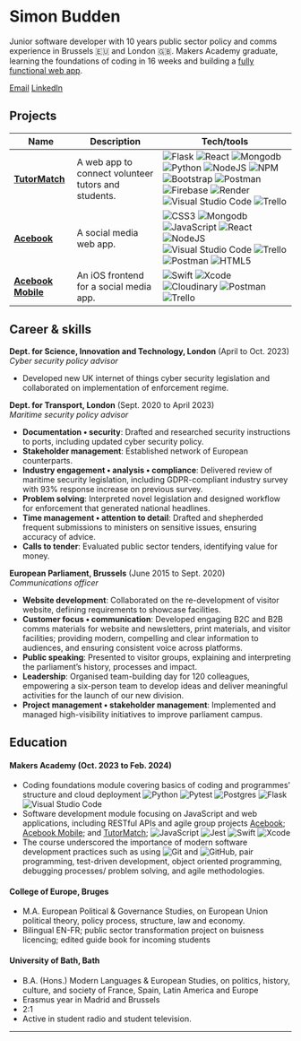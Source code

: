 # Simon Budden

Junior software developer with 10 years public sector policy and comms experience in Brussels 🇪🇺 and London 🇬🇧. Makers Academy graduate, learning the foundations of coding in 16 weeks and building a [fully functional web app](https://tutormatchfe.onrender.com/).

[Email](mailto:simon.budden@gmail.com) [LinkedIn](https://www.linkedin.com/in/simon-budden-0b280518/)

## Projects

| Name                         | Description       | Tech/tools        |
| ---------------------------- | ----------------- | ----------------- |
| [**TutorMatch**](https://github.com/KatBiel/TutorMatch) | A web app to connect volunteer tutors and students. | ![Flask](https://img.shields.io/badge/flask-%23000.svg?style=flat&logo=flask&logoColor=white) ![React](https://img.shields.io/badge/react-%2320232a.svg?style=flat&logo=react&logoColor=%2361DAFB) ![Mongodb](https://img.shields.io/badge/MongoDB-%231572B6.svg?style=flat&logo=mongodb&logoColor=white) ![Python](https://img.shields.io/badge/python-3670A0?style=flat&logo=python&logoColor=ffdd54) ![NodeJS](https://img.shields.io/badge/node.js-6DA55F?style=flat&logo=node.js&logoColor=white) ![NPM](https://img.shields.io/badge/NPM-%23000000.svg?style=flat&logo=npm&logoColor=white)  ![Bootstrap](https://img.shields.io/badge/bootstrap-%238511FA.svg?style=flat&logo=bootstrap&logoColor=white)	![Postman](https://img.shields.io/badge/Postman-FF6C37?style=flat&logo=postman&logoColor=white) ![Firebase](https://img.shields.io/badge/firebase-a08021?style=flat&logo=firebase&logoColor=ffcd34) ![Render](https://img.shields.io/badge/Render-%46E3B7.svg?style=flat&logo=render&logoColor=white) ![Visual Studio Code](https://img.shields.io/badge/Visual%20Studio%20Code-0078d7.svg?style=flat&logo=visual-studio-code&logoColor=white) ![Trello](https://img.shields.io/badge/Trello-%23026AA7.svg?style=flat&logo=Trello&logoColor=white)|
| [**Acebook**](https://github.com/fantastito/Acebook) | A social media web app. | ![CSS3](https://img.shields.io/badge/css3-%231572B6.svg?style=flat&logo=css3&logoColor=white) ![Mongodb](https://img.shields.io/badge/MongoDB-%231572B6.svg?style=flat&logo=mongodb&logoColor=white) ![JavaScript](https://img.shields.io/badge/javascript-%23323330.svg?style=flat&logo=javascript&logoColor=%23F7DF1E) ![React](https://img.shields.io/badge/react-%2320232a.svg?style=flat&logo=react&logoColor=%2361DAFB) ![NodeJS](https://img.shields.io/badge/node.js-6DA55F?style=flat&logo=node.js&logoColor=white) ![Visual Studio Code](https://img.shields.io/badge/Visual%20Studio%20Code-0078d7.svg?style=flat&logo=visual-studio-code&logoColor=white) ![Trello](https://img.shields.io/badge/Trello-%23026AA7.svg?style=flat&logo=Trello&logoColor=white) ![Postman](https://img.shields.io/badge/Postman-FF6C37?style=flat&logo=postman&logoColor=white) ![HTML5](https://img.shields.io/badge/html5-%23E34F26.svg?style=flat&logo=html5&logoColor=white) |
| [**Acebook Mobile**](https://github.com/fantastito/Acebook-Mobile) | An iOS frontend for a social media app. | ![Swift](https://img.shields.io/badge/swift-F54A2A?style=flat&logo=swift&logoColor=white) ![Xcode](https://img.shields.io/badge/Xcode-007ACC?style=flat&logo=Xcode&logoColor=white) ![Cloudinary](https://img.shields.io/badge/Cloudinary-0D9AFF?style=flat&logo=Cloudinary&logoColor=white) ![Postman](https://img.shields.io/badge/Postman-FF6C37?style=flat&logo=postman&logoColor=white) ![Trello](https://img.shields.io/badge/Trello-%23026AA7.svg?style=flat&logo=Trello&logoColor=white) |

## Career & skills

**Dept. for Science, Innovation and Technology, London** (April to Oct. 2023)  
_Cyber security policy advisor_

- Developed new UK internet of things cyber security legislation and collaborated on implementation of enforcement regime.

**Dept. for Transport, London** (Sept. 2020 to April 2023)  
_Maritime security policy advisor_

- **Documentation • security**: Drafted and researched security instructions to ports, including updated cyber security policy.
- **Stakeholder management**: Established network of European counterparts.
- **Industry engagement • analysis • compliance**: Delivered review of maritime security legislation, including GDPR-compliant industry survey with 93% response increase on previous survey.
- **Problem solving**: Interpreted novel legislation and designed workflow for enforcement that generated national headlines.
- **Time management • attention to detail**: Drafted and shepherded frequent submissions to ministers on sensitive issues, ensuring accuracy of advice.
- **Calls to tender**: Evaluated public sector tenders, identifying value for money.

**European Parliament, Brussels** (June 2015 to Sept. 2020)  
_Communications officer_

- **Website development**: Collaborated on the re-development of visitor website, defining requirements to showcase facilities.
- **Customer focus • communication**: Developed engaging B2C and B2B comms materials for website and newsletters, print materials, and visitor facilities; providing modern, compelling and clear information to audiences, and ensuring consistent voice across platforms.
- **Public speaking**: Presented to visitor groups, explaining and interpreting the parliament’s history, processes and impact.
- **Leadership**: Organised team-building day for 120 colleagues, empowering a six-person team to develop ideas and deliver meaningful activities for the launch of our new division.
- **Project management • stakeholder management**: Implemented and managed high-visibility initiatives to improve parliament campus.

## Education

#### Makers Academy (Oct. 2023 to Feb. 2024)
- Coding foundations module covering basics of coding and programmes' structure and cloud deployment ![Python](https://img.shields.io/badge/python-3670A0?style=flat&logo=python&logoColor=ffdd54) ![Pytest](https://img.shields.io/badge/pytest-009fe3.svg?style=flat&logo=pytest&logoColor=white) ![Postgres](https://img.shields.io/badge/postgres-%23316192.svg?style=flat&logo=postgresql&logoColor=white) ![Flask](https://img.shields.io/badge/flask-%23000.svg?style=flat&logo=flask&logoColor=white) ![Visual Studio Code](https://img.shields.io/badge/Visual%20Studio%20Code-0078d7.svg?style=flat&logo=visual-studio-code&logoColor=white)
- Software development module focusing on JavaScript and web applications, including RESTful APIs and agile group projects  [Acebook](https://github.com/fantastito/Acebook); [Acebook Mobile](https://github.com/fantastito/Acebook-Mobile); and [TutorMatch](https://github.com/KatBiel/TutorMatch); ![JavaScript](https://img.shields.io/badge/javascript-%23323330.svg?style=flat&logo=javascript&logoColor=%23F7DF1E) ![Jest](https://img.shields.io/badge/-jest-%23C21325?style=flat&logo=jest&logoColor=white) ![Swift](https://img.shields.io/badge/swift-F54A2A?style=flat&logo=swift&logoColor=white) ![Xcode](https://img.shields.io/badge/Xcode-007ACC?style=flat&logo=Xcode&logoColor=white)
- The course underscored the importance of modern software development practices such as using ![Git](https://img.shields.io/badge/git-%23F05033.svg?style=flat&logo=git&logoColor=white) and ![GitHub](https://img.shields.io/badge/github-%23121011.svg?style=fflat&logo=github&logoColor=white), pair programming, test-driven development, object oriented programming, debugging processes/ problem solving, and agile methodologies.

#### College of Europe, Bruges

- M.A. European Political & Governance Studies, on European Union political theory, policy process, structure, law and economy.
- Bilingual EN-FR; public sector transformation project on buisness licencing; edited guide book for incoming students

#### University of Bath, Bath

- B.A. (Hons.) Modern Languages & European Studies, on politics, history, culture, and society of France, Spain, Latin America and Europe
- Erasmus year in Madrid and Brussels
- 2:1
- Active in student radio and student television.

---

<!-- Markdown badges https://github.com/Ileriayo/markdown-badges https://badges.pages.dev/ -->

